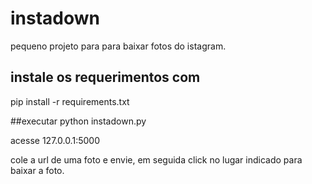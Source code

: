 # instadown
pequeno projeto para para baixar fotos do istagram.

## instale os requerimentos com
pip install -r requirements.txt

##executar
python instadown.py

acesse 127.0.0.1:5000

cole a url de uma foto e envie, em seguida click no lugar indicado para baixar a foto.
